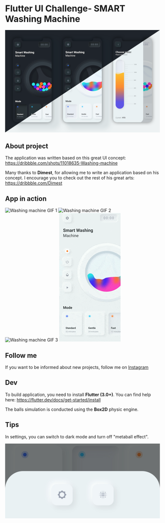 # Flutter UI Challenge- SMART Washing Machine

![Flutter smart washing machine app](https://github.com/zazaaw/flutter_whirlpool/raw/master/doc/img/main.png)

## About project

The application was written based on this great UI concept: https://dribbble.com/shots/11018635-Washing-machine

Many thanks to **Dimest**, for allowing me to write an application based on his concept. I encourage you to check out the rest of his great arts: https://dribbble.com/Dimest

## App in action

![Washing machine GIF 1](https://github.com/zazaaw/flutter_whirlpool/raw/master/doc/img/1.gif)
![Washing machine GIF 2](https://github.com/zazaaaw/flutter_whirlpool/raw/master/doc/img/2.gif)
![Washing machine GIF 3](https://github.com/zazaaw/flutter_whirlpool/raw/master/doc/img/3.gif)
![Washing machine GIF 4](https://github.com/zazaaw/flutter_whirlpool/raw/master/doc/img/4.gif)

## Follow me

If you want to be informed about new projects, follow me on [Instagram](https://www.instagram.com/faizhazimhawarii) 


## Dev

To build application, you need to install **Flutter (3.0+)**. You can find help here: https://flutter.dev/docs/get-started/install

The balls simulation is conducted using the **Box2D** physic engine.

## Tips

In settings, you can switch to dark mode and turn off "metaball effect".

![How to disable metaball](https://github.com/zazaaw/flutter_whirlpool/raw/master/doc/img/settings.png)
